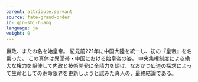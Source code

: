 ```yaml
---
parent: attribute.servant
source: fate-grand-order
id: qin-shi-huang
language: ja
weight: 0
---
```


嬴政、またの名を始皇帝。
紀元前221年に中国大陸を統一し、初の『皇帝』を名乗った。
この真体は異聞帯・中国における始皇帝の姿。
中央集権制度による絶大な権力を駆使して内政と技術開発に全精力を傾け、なおかつ仙道の探求によって生命としての寿命限界を更新しようと試みた真人の、最終結論である。
